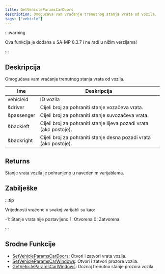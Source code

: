 ```yaml
---
title: GetVehicleParamsCarDoors
description: Omogućava vam vraćanje trenutnog stanja vrata od vozila.
tags: ["vehicle"]
---
```


:::warning

Ova funkcija je dodana u SA-MP 0.3.7 i ne radi u nižim verzijama!

:::

## Deskripcija

Omogućava vam vraćanje trenutnog stanja vrata od vozila.

| Ime        | Deskripcija                                                        |
| ---------- | ------------------------------------------------------------------ |
| vehicleid  | ID vozila                                                          |
| &driver    | Cijeli broj za pohraniti stanje vozačeva vrata.                    |
| &passenger | Cijeli broj za pohraniti stanje suvozačeva vrata.                  |
| &backleft  | Cijeli broj za pohraniti stanje lijeva pozadi vrata (ako postoje). |
| &backright | Cijeli broj za pohraniti stanje desna pozadi vrata (ako postoje).  |

## Returns

Stanje vrata vozila je pohranjeno u navedenim varijablama.

## Zabilješke

:::tip

Vrijednosti vraćene u svakoj varijabli su kao:

-1: Stanje vrata nije postavljeno 1: Otvorena 0: Zatvorena

:::

## Srodne Funkcije

- [SetVehicleParamsCarDoors](SetVehicleParamsCarDoors): Otvori i zatvori vrata vozila.
- [SetVehicleParamsCarWindows](SetVehicleParamsCarWindows): Otvori i zatvori prozore vozila.
- [GetVehicleParamsCarWindows](GetVehicleParamsCarWindows): Doznaj trenutno stanje prozora vozila.
